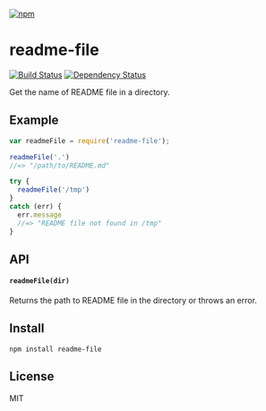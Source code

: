 [![npm](https://nodei.co/npm/readme-file.png)](https://npmjs.com/package/readme-file)

# readme-file

[![Build Status][travis-badge]][travis] [![Dependency Status][david-badge]][david]

Get the name of README file in a directory.

[travis]: https://travis-ci.org/eush77/readme-file
[travis-badge]: https://travis-ci.org/eush77/readme-file.svg?branch=master
[david]: https://david-dm.org/eush77/readme-file
[david-badge]: https://david-dm.org/eush77/readme-file.png

## Example

```js
var readmeFile = require('readme-file');

readmeFile('.')
//=> "/path/to/README.md"

try {
  readmeFile('/tmp')
}
catch (err) {
  err.message
  //=> "README file not found in /tmp"
}
```

## API

#### `readmeFile(dir)`

Returns the path to README file in the directory or throws an error.

## Install

```
npm install readme-file
```

## License

MIT
